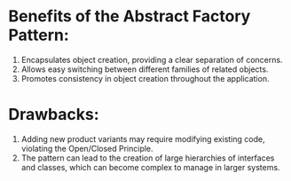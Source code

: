 # Benefits of the Abstract Factory Pattern:

1. Encapsulates object creation, providing a clear separation of concerns.
2. Allows easy switching between different families of related objects.
3. Promotes consistency in object creation throughout the application.

# Drawbacks:

1. Adding new product variants may require modifying existing code, violating the Open/Closed Principle.
2. The pattern can lead to the creation of large hierarchies of interfaces and classes, which can become complex to manage in larger systems.
